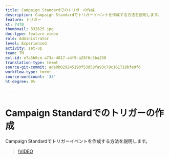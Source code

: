 ```yaml
---
title: Campaign Standardでのトリガーの作成
description: Campaign Standardでトリガーイベントを作成する方法を説明します。
feature: トリガー
kt: 7470
thumbnail: 332625.jpg
doc-type: feature video
role: Administrator
level: Experienced
activity: set-up
team: TM
exl-id: e7a5b0ce-a73a-4017-a4f9-a28f6c5ba250
translation-type: tm+mt
source-git-commit: ada0b029245190f53d58fa93c79c161719bfe9fd
workflow-type: tm+mt
source-wordcount: '33'
ht-degree: 0%

---
```


# Campaign Standardでのトリガーの作成

Campaign Standardでトリガーイベントを作成する方法を説明します。

>[!VIDEO](https://video.tv.adobe.com/v/332625?quality=12)

